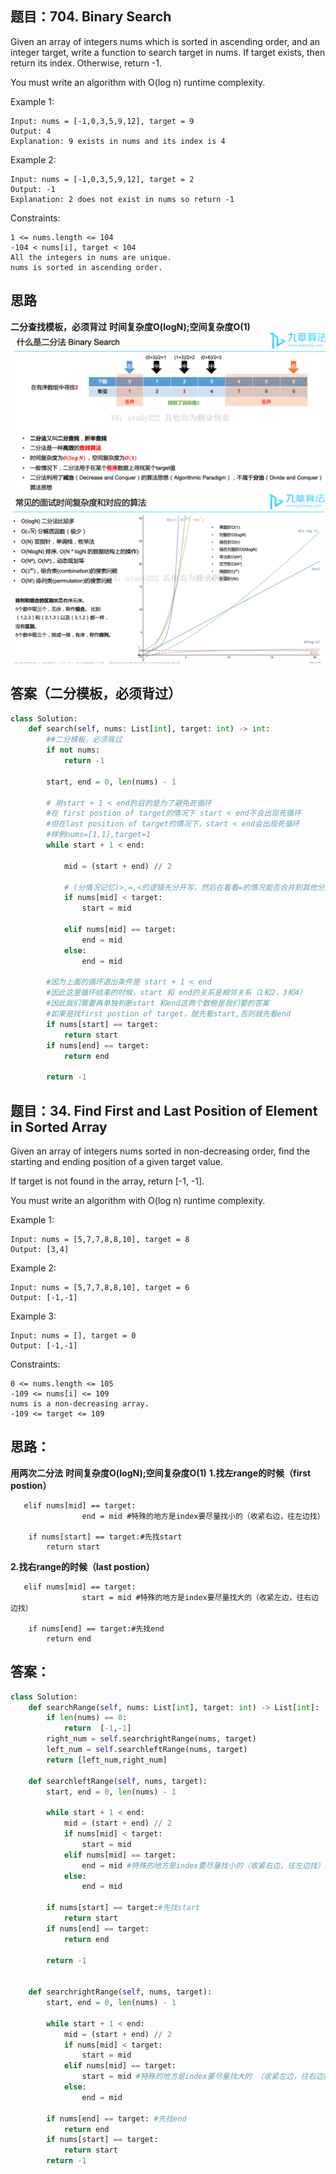 ## 题目：704. Binary Search
Given an array of integers nums which is sorted in ascending order, and an integer target, write a function to search target in nums. If target exists, then return its index. Otherwise, return -1.

You must write an algorithm with O(log n) runtime complexity.


Example 1:
```
Input: nums = [-1,0,3,5,9,12], target = 9
Output: 4
Explanation: 9 exists in nums and its index is 4
```
Example 2:
```
Input: nums = [-1,0,3,5,9,12], target = 2
Output: -1
Explanation: 2 does not exist in nums so return -1
``` 

Constraints:
```
1 <= nums.length <= 104
-104 < nums[i], target < 104
All the integers in nums are unique.
nums is sorted in ascending order.
```
## 思路
**二分查找模板，必须背过**
**时间复杂度O(logN);空间复杂度O(1)**
![a](https://github.com/SSRRBB/Leetcode/blob/main/Images/222.png)
![b](https://github.com/SSRRBB/Leetcode/blob/main/Images/223.png)

## 答案（二分模板，必须背过）
```python
class Solution:
    def search(self, nums: List[int], target: int) -> int:
        ##二分模板，必须背过
        if not nums:
            return -1
        
        start, end = 0, len(nums) - 1
        
        # 用start + 1 < end的目的是为了避免死循环
        #在 first postion of target的情况下 start < end不会出现死循环
        #但在last position of target的情况下，start < end会出现死循环
        #样例nums=[1,1],target=1
        while start + 1 < end:
            
            mid = (start + end) // 2
            
            # (分情况记忆)>,=,<的逻辑先分开写，然后在看看=的情况能否合并到其他分支里
            if nums[mid] < target:
                start = mid
                
            elif nums[mid] == target:
                end = mid
            else:
                end = mid
        
        #因为上面的循环退出条件是 start + 1 < end
        #因此这里循环结束的时候，start 和 end的关系是相邻关系（1和2，3和4）
        #因此我们需要再单独判断start 和end这两个数税是我们要的答案
        #如果是找first postion of target，就先看start,否则就先看end
        if nums[start] == target:
            return start
        if nums[end] == target:
            return end
        
        return -1
 ```        


## 题目：34. Find First and Last Position of Element in Sorted Array
Given an array of integers nums sorted in non-decreasing order, find the starting and ending position of a given target value.

If target is not found in the array, return [-1, -1].

You must write an algorithm with O(log n) runtime complexity.

Example 1:
```
Input: nums = [5,7,7,8,8,10], target = 8
Output: [3,4]
```
Example 2:
```
Input: nums = [5,7,7,8,8,10], target = 6
Output: [-1,-1]
```
Example 3:
```
Input: nums = [], target = 0
Output: [-1,-1]
```

Constraints:
```
0 <= nums.length <= 105
-109 <= nums[i] <= 109
nums is a non-decreasing array.
-109 <= target <= 109
```

## 思路：

**用两次二分法**
**时间复杂度O(logN);空间复杂度O(1)**
**1.找左range的时候（first postion）**
```
   elif nums[mid] == target:
                end = mid #特殊的地方是index要尽量找小的（收紧右边，往左边找）
                
    if nums[start] == target:#先找start
        return start
```
**2.找右range的时候（last postion）**
```
   elif nums[mid] == target:
                start = mid #特殊的地方是index要尽量找大的（收紧左边，往右边边找）
                
    if nums[end] == target:#先找end
        return end
```

## 答案：
```python
class Solution:
    def searchRange(self, nums: List[int], target: int) -> List[int]:
        if len(nums) == 0:
            return  [-1,-1]
        right_num = self.searchrightRange(nums, target)
        left_num = self.searchleftRange(nums, target)
        return [left_num,right_num]

    def searchleftRange(self, nums, target):
        start, end = 0, len(nums) - 1

        while start + 1 < end:
            mid = (start + end) // 2
            if nums[mid] < target:
                start = mid
            elif nums[mid] == target:
                end = mid #特殊的地方是index要尽量找小的（收紧右边，往左边找）
            else:
                end = mid

        if nums[start] == target:#先找start
            return start
        if nums[end] == target: 
            return end
      
        return -1

    
    def searchrightRange(self, nums, target):
        start, end = 0, len(nums) - 1

        while start + 1 < end:
            mid = (start + end) // 2
            if nums[mid] < target:
                start = mid
            elif nums[mid] == target:
                start = mid #特殊的地方是index要尽量找大的 （收紧左边，往右边找）
            else:
                end = mid

        if nums[end] == target: #先找end
            return end
        if nums[start] == target:
            return start
        return -1
        
```
